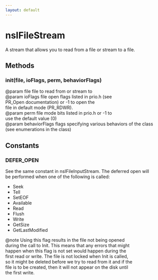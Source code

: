 ```yaml
---
layout: default
---
```


# nsIFileStream #
  
A stream that allows you to read from a file or stream to a file.  
  

## Methods ##

### init(file, ioFlags, perm, behaviorFlags) ###
  
@param file          file to read from or stream to  
@param ioFlags       file open flags listed in prio.h (see  
                     PR_Open documentation) or -1 to open the  
                     file in default mode (PR_RDWR).  
@param perm          file mode bits listed in prio.h or -1 to  
                     use the default value (0)  
@param behaviorFlags flags specifying various behaviors of the class  
       (see enumerations in the class)  
  

## Constants ##

### DEFER_OPEN ###
  
See the same constant in nsIFileInputStream. The deferred open will  
be performed when one of the following is called:  
  - Seek  
  - Tell  
  - SetEOF  
  - Available  
  - Read  
  - Flush  
  - Write  
  - GetSize  
  - GetLastModified  
  
@note Using this flag results in the file not being opened  
      during the call to Init.  This means that any errors that might  
      happen when this flag is not set would happen during the  
      first read or write. The file is not locked when Init is called,  
      so it might be deleted before we try to read from it and if the  
      file is to be created, then it will not appear on the disk until  
      the first write.  
  
